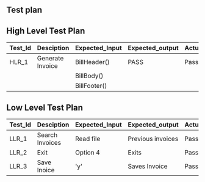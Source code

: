 ## Test plan

## High Level Test Plan

| Test_Id  |     Desciption       |  Expected_Input | Expected_output  | Actual_Output | Type_of_Test |
| -------- |   --------------     |  -------------- | ---------------  | ------------- | -------------|
| HLR_1    |  Generate Invoice    | BillHeader()    |       PASS       |      Pass     | Requrirement |
|          |                      |   BillBody()    |                  |               |              |
|          |                      |  BillFooter()   |                  |               |              |
                                    
## Low Level Test Plan

| Test_Id  |            Desciption                     |  Expected_Input | Expected_output      | Actual_Output | Type_of_Test |
| -------- |   ------------------------------------    |  -------------- | ---------------      | ------------- | -------------|
| LLR_1    |          Search Invoices                  |  Read file      | Previous invoices    | Pass          | Requrirement |
| LLR_2    |               Exit                        |  Option 4       | Exits                | Pass          | Requrirement |
| LLR_3    |            Save Inoice                    |  'y'            | Saves Invoice        | Pass          | Requrirement |
